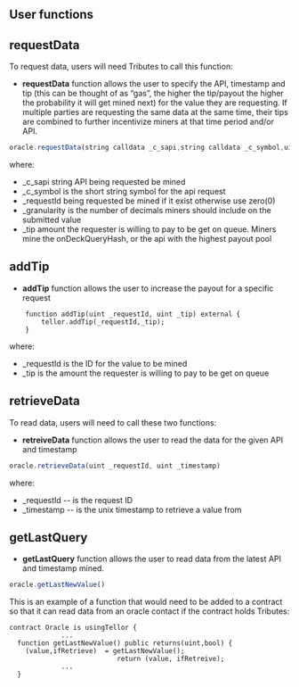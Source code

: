 

## User functions <a name="user-fx"> </a>  

## requestData
To request data, users will need Tributes to call this function:

* <b>requestData</b> function allows the user to specify the API, timestamp and tip (this can be thought of as “gas”, the higher the tip/payout the higher the probability it will get mined next) for the value they are requesting.  If multiple parties are requesting the same data at the same time, their tips are combined to further incentivize miners at that time period and/or API. 

```javascript
oracle.requestData(string calldata _c_sapi,string calldata _c_symbol,uint _requestId,uint _granularity, uint _tip)
```
where:

  * \_c_sapi string API being requested be mined
  * \_c_symbol is the short string symbol for the api request
  * \_requestId being requested be mined if it exist otherwise use zero(0)
  * \_granularity is the number of decimals miners should include on the submitted value
  * \_tip amount the requester is willing to pay to be get on queue. Miners mine the onDeckQueryHash, or the api with the highest payout pool

## addTip

* <b>addTip</b> function allows the user to increase the payout for a specific request

```solidity
    function addTip(uint _requestId, uint _tip) external {
        tellor.addTip(_requestId,_tip);
    }
```

where:
  * \_requestId is the ID for the value to be mined
  * \_tip is the amount the requester is willing to pay to be get on queue

## retrieveData
To read data, users will need to call these two functions: 

* <b>retreiveData</b> function allows the user to read the data for the given API and timestamp
```javascript
oracle.retrieveData(uint _requestId, uint _timestamp)
```
where:

  * \_requestId -- is the request ID
  * \_timestamp -- is the unix timestamp to retrieve a value from

## getLastQuery

* <b>getLastQuery</b> function allows the user to read data from the latest API and timestamp mined. 

```javascript
oracle.getLastNewValue()
```

This is an example of a function that would need to be added to a contract so that it can read data from an oracle contact if the contract holds Tributes:
```Solidity
contract Oracle is usingTellor {
             ...
  function getLastNewValue() public returns(uint,bool) {
    (value,ifRetrieve)  = getLastNewValue();
                           return (value, ifRetreive);
             ...
  }
```
